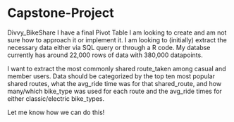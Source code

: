 # Capstone-Project
Divvy_BikeShare
I have a final Pivot Table I am looking to create and am not sure how to approach it or implement it. I am looking to (initially) extract the necessary data either via SQL query or through a R code. My databse currently has around 22,000 rows of data with 380,000 datapoints. 

I want to extract the most commonly shared route_taken among casual and member users. Data should be categorized by the top ten most popular shared routes, what the avg_ride time was for that shared_route, and how many/which bike_type was used for each route and the avg_ride times for either classic/electric bike_types.

Let me know how we can do this!


